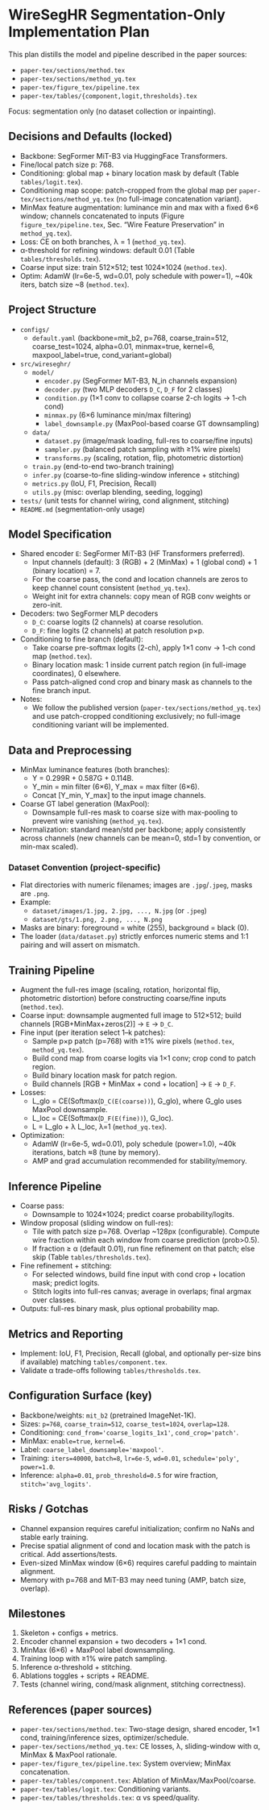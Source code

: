 # WireSegHR Segmentation-Only Implementation Plan

This plan distills the model and pipeline described in the paper sources:
- `paper-tex/sections/method.tex`
- `paper-tex/sections/method_yq.tex`
- `paper-tex/figure_tex/pipeline.tex`
- `paper-tex/tables/{component,logit,thresholds}.tex`

Focus: segmentation only (no dataset collection or inpainting).

## Decisions and Defaults (locked)
- Backbone: SegFormer MiT-B3 via HuggingFace Transformers.
- Fine/local patch size p: 768.
- Conditioning: global map + binary location mask by default (Table `tables/logit.tex`).
- Conditioning map scope: patch-cropped from the global map per `paper-tex/sections/method_yq.tex` (no full-image concatenation variant).
- MinMax feature augmentation: luminance min and max with a fixed 6×6 window; channels concatenated to inputs (Figure `figure_tex/pipeline.tex`, Sec. “Wire Feature Preservation” in `method_yq.tex`).
- Loss: CE on both branches, λ = 1 (`method_yq.tex`).
- α-threshold for refining windows: default 0.01 (Table `tables/thresholds.tex`).
- Coarse input size: train 512×512; test 1024×1024 (`method.tex`).
- Optim: AdamW (lr=6e-5, wd=0.01, poly schedule with power=1), ~40k iters, batch size ~8 (`method.tex`).

## Project Structure
- `configs/`
  - `default.yaml` (backbone=mit_b2, p=768, coarse_train=512, coarse_test=1024, alpha=0.01, minmax=true, kernel=6, maxpool_label=true, cond_variant=global)
- `src/wireseghr/`
  - `model/`
    - `encoder.py` (SegFormer MiT-B3, N_in channels expansion)
    - `decoder.py` (two MLP decoders `D_C`, `D_F` for 2 classes)
    - `condition.py` (1×1 conv to collapse coarse 2-ch logits → 1-ch cond)
    - `minmax.py` (6×6 luminance min/max filtering)
    - `label_downsample.py` (MaxPool-based coarse GT downsampling)
  - `data/`
    - `dataset.py` (image/mask loading, full-res to coarse/fine inputs)
    - `sampler.py` (balanced patch sampling with ≥1% wire pixels)
    - `transforms.py` (scaling, rotation, flip, photometric distortion)
  - `train.py` (end-to-end two-branch training)
  - `infer.py` (coarse-to-fine sliding-window inference + stitching)
  - `metrics.py` (IoU, F1, Precision, Recall)
  - `utils.py` (misc: overlap blending, seeding, logging)
- `tests/` (unit tests for channel wiring, cond alignment, stitching)
- `README.md` (segmentation-only usage)

## Model Specification
- Shared encoder `E`: SegFormer MiT-B3 (HF Transformers preferred).
  - Input channels (default): 3 (RGB) + 2 (MinMax) + 1 (global cond) + 1 (binary location) = 7.
  - For the coarse pass, the cond and location channels are zeros to keep channel count consistent (`method_yq.tex`).
  - Weight init for extra channels: copy mean of RGB conv weights or zero-init.
- Decoders: two SegFormer MLP decoders
  - `D_C`: coarse logits (2 channels) at coarse resolution.
  - `D_F`: fine logits (2 channels) at patch resolution p×p.
- Conditioning to fine branch (default):
  - Take coarse pre-softmax logits (2-ch), apply 1×1 conv → 1-ch cond map (`method.tex`).
  - Binary location mask: 1 inside current patch region (in full-image coordinates), 0 elsewhere.
  - Pass patch-aligned cond crop and binary mask as channels to the fine branch input.
- Notes:
  - We follow the published version (`paper-tex/sections/method_yq.tex`) and use patch-cropped conditioning exclusively; no full-image conditioning variant will be implemented.

## Data and Preprocessing
- MinMax luminance features (both branches):
  - Y = 0.299R + 0.587G + 0.114B.
  - Y_min = min filter (6×6), Y_max = max filter (6×6).
  - Concat [Y_min, Y_max] to the input image channels.
- Coarse GT label generation (MaxPool):
  - Downsample full-res mask to coarse size with max-pooling to prevent wire vanishing (`method_yq.tex`).
- Normalization: standard mean/std per backbone; apply consistently across channels (new channels can be mean=0, std=1 by convention, or min-max scaled).

### Dataset Convention (project-specific)
- Flat directories with numeric filenames; images are `.jpg`/`.jpeg`, masks are `.png`.
- Example:
  - `dataset/images/1.jpg, 2.jpg, ..., N.jpg` (or `.jpeg`)
  - `dataset/gts/1.png, 2.png, ..., N.png`
- Masks are binary: foreground = white (255), background = black (0).
- The loader (`data/dataset.py`) strictly enforces numeric stems and 1:1 pairing and will assert on mismatch.

## Training Pipeline
- Augment the full-res image (scaling, rotation, horizontal flip, photometric distortion) before constructing coarse/fine inputs (`method.tex`).
- Coarse input: downsample augmented full image to 512×512; build channels [RGB+MinMax+zeros(2)] → `E` → `D_C`.
- Fine input (per iteration select 1–k patches):
  - Sample p×p patch (p=768) with ≥1% wire pixels (`method.tex`, `method_yq.tex`).
  - Build cond map from coarse logits via 1×1 conv; crop cond to patch region.
  - Build binary location mask for patch region.
  - Build channels [RGB + MinMax + cond + location] → `E` → `D_F`.
- Losses:
  - L_glo = CE(Softmax(`D_C(E(coarse))`), G_glo), where G_glo uses MaxPool downsample.
  - L_loc = CE(Softmax(`D_F(E(fine))`), G_loc).
  - L = L_glo + λ L_loc, λ=1 (`method_yq.tex`).
- Optimization:
  - AdamW (lr=6e-5, wd=0.01), poly schedule (power=1.0), ~40k iterations, batch ≈8 (tune by memory).
  - AMP and grad accumulation recommended for stability/memory.

## Inference Pipeline
- Coarse pass:
  - Downsample to 1024×1024; predict coarse probability/logits.
- Window proposal (sliding window on full-res):
  - Tile with patch size p=768. Overlap ~128px (configurable). Compute wire fraction within each window from coarse prediction (prob>0.5).
  - If fraction ≥ α (default 0.01), run fine refinement on that patch; else skip (Table `tables/thresholds.tex`).
- Fine refinement + stitching:
  - For selected windows, build fine input with cond crop + location mask; predict logits.
  - Stitch logits into full-res canvas; average in overlaps; final argmax over classes.
- Outputs: full-res binary mask, plus optional probability map.

## Metrics and Reporting
- Implement: IoU, F1, Precision, Recall (global, and optionally per-size bins if available) matching `tables/component.tex`.
- Validate α trade-offs following `tables/thresholds.tex`.

## Configuration Surface (key)
- Backbone/weights: `mit_b2` (pretrained ImageNet-1K).
- Sizes: `p=768`, `coarse_train=512`, `coarse_test=1024`, `overlap=128`.
- Conditioning: `cond_from='coarse_logits_1x1'`, `cond_crop='patch'`.
- MinMax: `enable=true`, `kernel=6`.
- Label: `coarse_label_downsample='maxpool'`.
- Training: `iters=40000`, `batch=8`, `lr=6e-5`, `wd=0.01`, `schedule='poly'`, `power=1.0`.
- Inference: `alpha=0.01`, `prob_threshold=0.5` for wire fraction, `stitch='avg_logits'`.

## Risks / Gotchas
- Channel expansion requires careful initialization; confirm no NaNs and stable early training.
- Precise spatial alignment of cond and location mask with the patch is critical. Add assertions/tests.
- Even-sized MinMax window (6×6) requires careful padding to maintain alignment.
- Memory with p=768 and MiT-B3 may need tuning (AMP, batch size, overlap).

## Milestones
1) Skeleton + configs + metrics.
2) Encoder channel expansion + two decoders + 1×1 cond.
3) MinMax (6×6) + MaxPool label downsampling.
4) Training loop with ≥1% wire patch sampling.
5) Inference α-threshold + stitching.
6) Ablations toggles + scripts + README.
7) Tests (channel wiring, cond/mask alignment, stitching correctness).

## References (paper sources)
- `paper-tex/sections/method.tex`: Two-stage design, shared encoder, 1×1 cond, training/inference sizes, optimizer/schedule.
- `paper-tex/sections/method_yq.tex`: CE losses, λ, sliding-window with α, MinMax & MaxPool rationale.
- `paper-tex/figure_tex/pipeline.tex`: System overview; MinMax concatenation.
- `paper-tex/tables/component.tex`: Ablation of MinMax/MaxPool/coarse.
- `paper-tex/tables/logit.tex`: Conditioning variants.
- `paper-tex/tables/thresholds.tex`: α vs speed/quality.
